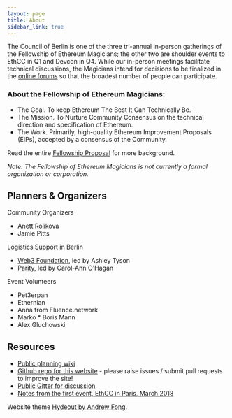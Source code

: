 ```yaml
---
layout: page
title: About
sidebar_link: true
---
```


The Council of Berlin is one of the three tri-annual in-person gatherings of the Fellowship of Ethereum Magicians; the other two are shoulder events to EthCC in Q1 and Devcon in Q4. While our in-person meetings facilitate technical discussions, the Magicians intend for decisions to be finalized in the [online forums](https://ethereum-magicians.org) so that the broadest number of people can participate.

### About the Fellowship of Ethereum Magicians:

* The Goal. To keep Ethereum The Best It Can Technically Be.
* The Mission. To Nurture Community Consensus on the technical direction and specification of Ethereum.
* The Work. Primarily, high-quality Ethereum Improvement Proposals (EIPs), accepted by a consensus of the Community.

Read the entire [Fellowship Proposal](https://goo.gl/DrJRJV) for more background.

_Note: The Fellowship of Ethereum Magicians is not currently a formal organization or corporation._

## Planners & Organizers

Community Organizers
* Anett Rolikova
* Jamie Pitts

Logistics Support in Berlin
* [Web3 Foundation](http://web3.foundation), led by Ashley Tyson
* [Parity](https://www.parity.io/), led by Carol-Ann O'Hagan

Event Volunteers
* Pet3erpan
* Ethernian
* Anna from Fluence.network
* Marko
* Boris Mann
* Alex Gluchowski

## Resources

* [Public planning wiki](https://ethereum-magicians.org/t/magicians-berlin-council-2019-call-for-topics-and-eips-to-discuss/3425)
* [Github repo for this website](https://github.com/ethereum-magicians/berlin-council) - please raise issues / submit pull requests to improve the site!
* [Public Gitter for discussion](https://gitter.im/ethereum-magicians/berlin-council)
* [Notes from the first event, EthCC in Paris, March 2018](https://docs.google.com/document/d/1rgQnZKpNc71XUotSTVmHt9La8y3_yKi8te1bH396AWA/edit)

Website theme [Hydeout by Andrew Fong](https://github.com/fongandrew/hydeout/).
